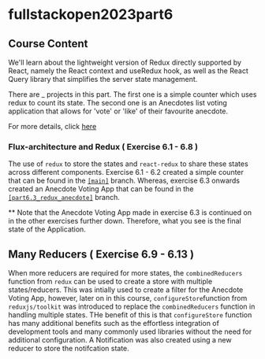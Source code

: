 # fullstackopen2023part6
## Course Content
We'll learn about the lightweight version of Redux directly supported by React, namely the React context and useRedux hook, as well as the React Query library that simplifies the server state management.

There are _ projects in this part. The first one is a simple counter which uses redux to count its state. The second one is an Anecdotes list voting application that allows for 'vote' or 'like' of their favourite anecdote.

For more details, click [here](https://fullstackopen.com/en/part6/flux_architecture_and_redux)

### Flux-architecture and Redux ( Exercise 6.1 - 6.8 )
The use of ```redux``` to store the states and ```react-redux``` to share these states across different components. Exercise 6.1 - 6.2 created a simple counter that can be found in the [```[main]```](https://github.com/xhello00o/fullstackopen2023part6/tree/main) branch. Whereas, exercise 6.3 onwards created an Anecdote Voting App that can be found in the [```[part6.3_redux_anecdote]```](https://github.com/xhello00o/fullstackopen2023part6/tree/part6.3_redux_anecdote/) branch. 

** Note that the Anecdote Voting App made in exercise 6.3 is continued on in the other exercises further down. Therefore, what you see is the final state of the Application.

## Many Reducers ( Exercise 6.9 - 6.13 )
When more reducers are required for more states, the ```combinedReducers``` function from ```redux``` can be used to create a store with multiple states/reducers. This was intially used to create a filter for the Anecdote Voting App, however, later on in this course, ```configureStore```function from ```reduxjs/toolkit``` was introduced to replace the ```combinedReducers``` function in handling multiple states. THe benefit of this is that ```configureStore``` function has many additional benefits such as the effortless integration of development tools and many commonly used libraries without the need for additional configuration. A Notification was also created using a new reducer to store the notifcation state.

